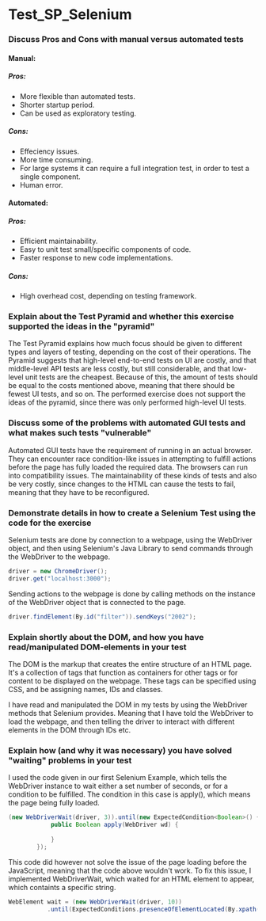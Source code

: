 # Test_SP_Selenium

### Discuss Pros and Cons with manual versus automated tests

#### Manual:
##### Pros:
- More flexible than automated tests.
- Shorter startup period.
- Can be used as exploratory testing.
##### Cons:
- Effeciency issues. 
- More time consuming.
- For large systems it can require a full integration test, in order to test a single component.
- Human error.

#### Automated:
##### Pros:
- Efficient maintainability.
- Easy to unit test small/specific components of code.
- Faster response to new code implementations.
##### Cons:
- High overhead cost, depending on testing framework.

### Explain about the Test Pyramid and whether this exercise supported the ideas in the "pyramid"
The Test Pyramid explains how much focus should be given to different types and layers of testing, depending on the cost of their operations. The Pyramid suggests that high-level end-to-end tests on UI are costly, and that middle-level API tests are less costly, but still considerable, and that low-level unit tests are the cheapest. Because of this, the amount of tests should be equal to the costs mentioned above, meaning that there should be fewest UI tests, and so on.
The performed exercise does not support the ideas of the pyramid, since there was only performed high-level UI tests.

### Discuss some of the problems with automated GUI tests and what makes such tests "vulnerable"
Automated GUI tests have the requirement of running in an actual browser. They can encounter race condition-like issues in attempting to fulfill actions before the page has fully loaded the required data. The browsers can run into compatibility issues. The maintainability of these kinds of tests and also be very costly, since changes to the HTML can cause the tests to fail, meaning that they have to be reconfigured.

### Demonstrate details in how to create a Selenium Test using the code for the exercise

Selenium tests are done by connection to a webpage, using the WebDriver object, and then using Selenium's Java Library to send commands through the WebDriver to the webpage.

```java
driver = new ChromeDriver();
driver.get("localhost:3000");
```

Sending actions to the webpage is done by calling methods on the instance of the WebDriver object that is connected to the page. 

```java
driver.findElement(By.id("filter")).sendKeys("2002");
```
### Explain shortly about the DOM, and how you have read/manipulated DOM-elements in your test 

The DOM is the markup that creates the entire structure of an HTML page. It's a collection of tags that function as containers for other tags or for content to be displayed on the webpage. These tags can be specified using CSS, and be assigning names, IDs and classes.

I have read and manipulated the DOM in my tests by using the WebDriver methods that Selenium provides. Meaning that I have told the WebDriver to load the webpage, and then telling the driver to interact with different elements in the DOM through IDs etc.

### Explain how (and why it was necessary) you have solved "waiting" problems in your test

I used the code given in our first Selenium Example, which tells the WebDriver instance to wait either a set number of seconds, or for a condition to be fulfilled. The condition in this case is apply(), which means the page being fully loaded.

```java
(new WebDriverWait(driver, 3)).until(new ExpectedCondition<Boolean>() {
            public Boolean apply(WebDriver wd) {
                
            }
        });
```

This code did however not solve the issue of the page loading before the JavaScript, meaning that the code above wouldn't work. To fix this issue, I implemented WebDriverWait, which waited for an HTML element to appear, which containts a specific string.

```java
WebElement wait = (new WebDriverWait(driver, 10))
           .until(ExpectedConditions.presenceOfElementLocated(By.xpath("//*[contains(text(), '" + elementToWatch + "')]")));
```
















